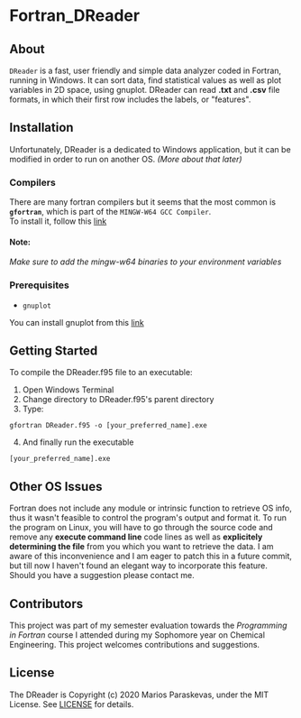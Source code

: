# Fortran_DReader

## About  
`DReader` is a fast, user friendly and simple data analyzer coded in Fortran, running in Windows. It can sort data, find statistical values as well as plot variables in 2D space, using gnuplot. DReader can read
**.txt** and **.csv** file formats, in which their first row includes the labels, or "features".  

## Installation    

Unfortunately, DReader is a dedicated to Windows application, but it can be modified in order to run on another OS. *(More about that later)* 


### Compilers  

There are many fortran compilers but it seems that the most common is **`gfortran`**, which is part of the `MINGW-W64 GCC Compiler`.   
To install it, follow this [link](http://mingw-w64.org/doku.php/download)  
#### **Note:**  
*Make sure to add the mingw-w64 binaries to your environment variables*

### Prerequisites
* ```gnuplot```

You can install gnuplot from this [link](https://sourceforge.net/p/gnuplot/gnuplot-main/ci/master/tree/) 

## Getting Started  

To compile the DReader.f95 file to an executable:  
1. Open Windows Terminal
2. Change directory to DReader.f95's parent directory
3. Type:  
~~~ 
gfortran DReader.f95 -o [your_preferred_name].exe 
~~~
4. And finally run the executable  
~~~
[your_preferred_name].exe
~~~

## Other OS Issues
Fortran does not include any module or intrinsic function to retrieve OS info, thus it wasn't feasible to control the program's output and format it. To run the program on Linux, you will have to go through the source code and remove any **execute command line** code lines as well as **explicitely determining the file** from you which you want to retrieve the data.
I am aware of this inconvenience and I am eager to patch this in a future commit, but till now I haven't found an elegant way to incorporate this feature. Should you have a suggestion please contact me. 

## Contributors

This project was part of my semester evaluation towards the *Programming in Fortran* course I attended during my Sophomore year on Chemical Engineering. 
This project welcomes contributions and suggestions.

## License

The DReader is Copyright (c) 2020 Marios Paraskevas, under the MIT License. See [LICENSE](https://github.com/mariospar/Fortran_DReader/blob/master/LICENSE) for details.
